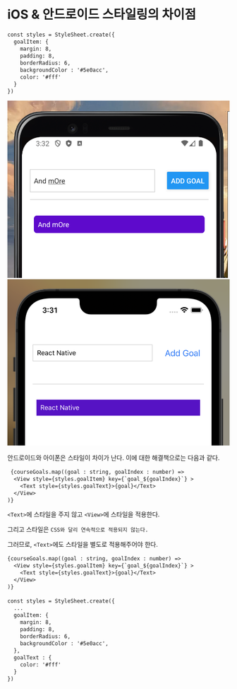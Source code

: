 # iOS & 안드로이드 스타일링의 차이점

```tsx
const styles = StyleSheet.create({
  goalItem: {
    margin: 8,
    padding: 8,
    borderRadius: 6,
    backgroundColor : '#5e0acc',
    color: '#fff'
  }
})
```

![안드로이드 스타일](./src/android_style.png)
![아이폰 스타일](./src/iphone_style.png)

안드로이드와 아이폰은 스타일이 차이가 난다.
이에 대한 해결책으로는 다음과 같다.

```tsx
 {courseGoals.map((goal : string, goalIndex : number) =>
  <View style={styles.goalItem} key={`goal_${goalIndex}`} >
    <Text style={styles.goalText}>{goal}</Text>
  </View>
)}

```

`<Text>`에 스타일을 주지 않고 `<View>`에 스타일을 적용한다.

그리고 스타일은 `CSS와 달리 연속적으로 적용되지 않는다.`

그러므로, `<Text>`에도 스타일을 별도로 적용해주어야 한다.

```tsx
{courseGoals.map((goal : string, goalIndex : number) =>
  <View style={styles.goalItem} key={`goal_${goalIndex}`} >
    <Text style={styles.goalText}>{goal}</Text>
  </View>
)}

const styles = StyleSheet.create({
  ...
  goalItem: {
    margin: 8,
    padding: 8,
    borderRadius: 6,
    backgroundColor : '#5e0acc',
  },
  goalText : {
    color: '#fff'
  }
})
```